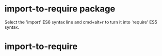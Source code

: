 # import-to-require package

Select the 'import' ES6 syntax line and cmd+alt+r to turn it into 'require' ES5 syntax.
# import-to-require
